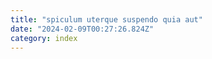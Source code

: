 ```yaml
---
title: "spiculum uterque suspendo quia aut"
date: "2024-02-09T00:27:26.824Z"
category: index
---
```


